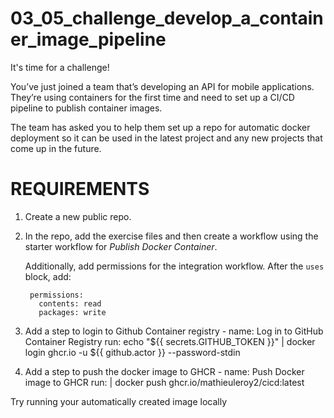 # 03_05_challenge_develop_a_container_image_pipeline
It's time for a challenge!

You’ve just joined a team that’s developing an API for mobile applications.  They’re using containers for the first time and need to set up a CI/CD pipeline to publish container images.

The team has asked you to help them set up a repo for automatic docker deployment so it can be used in the latest project and any new projects that come up in the future.

# REQUIREMENTS
1. Create a new public repo.
2. In the repo, add the exercise files and then create a workflow using the starter workflow for *Publish Docker Container*.

    Additionally, add permissions for the integration workflow.  After the `uses` block, add:

        permissions:
          contents: read
          packages: write

3. Add a step to login to Github Container registry
         - name: Log in to GitHub Container Registry
            run: echo "${{ secrets.GITHUB_TOKEN }}" | docker login ghcr.io -u ${{ github.actor }} --password-stdin

5. Add a step to push the docker image to GHCR
         - name: Push Docker image to GHCR
            run: |
            docker push ghcr.io/mathieuleroy2/cicd:latest


Try running your automatically created image locally
